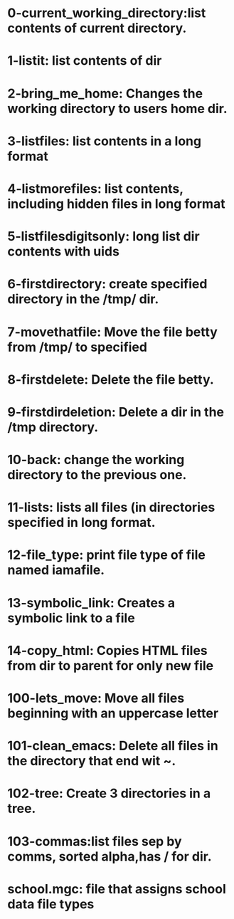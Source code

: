 # 0-current_working_directory:list contents of current directory.
# 1-listit: list contents of dir
# 2-bring_me_home: Changes the working directory to users home dir.
# 3-listfiles: list contents in a long format
# 4-listmorefiles: list contents, including hidden files in long format
# 5-listfilesdigitsonly: long list dir contents with uids
# 6-firstdirectory: create specified directory in the /tmp/ dir.
# 7-movethatfile: Move the file betty from /tmp/ to specified
# 8-firstdelete: Delete the file betty.
# 9-firstdirdeletion: Delete a dir in the /tmp directory.
# 10-back: change the working directory to the previous one.
# 11-lists: lists all files (in directories specified in long format.
# 12-file_type: print file type of file named iamafile.
# 13-symbolic_link: Creates a symbolic link to a file 
# 14-copy_html: Copies HTML files from dir to parent for only new file
# 100-lets_move: Move all files beginning with an uppercase letter
# 101-clean_emacs: Delete all files in the directory that end wit ~.
# 102-tree: Create 3 directories in a tree.
# 103-commas:list files sep by comms, sorted alpha,has / for dir.
# school.mgc: file that assigns school data file types
